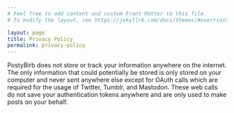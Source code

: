 ```yaml
---
# Feel free to add content and custom Front Matter to this file.
# To modify the layout, see https://jekyllrb.com/docs/themes/#overriding-theme-defaults

layout: page
title: Privacy Policy
permalink: privacy-policy
---
```

PostyBirb does not store or track your information anywhere on the internet. The only information that could potentially be stored is only stored on your computer and never sent anywhere else except for OAuth calls which are required for the usage of Twitter, Tumblr, and Mastodon. These web calls do not save your authentication tokens anywhere and are only used to make posts on your behalf.

